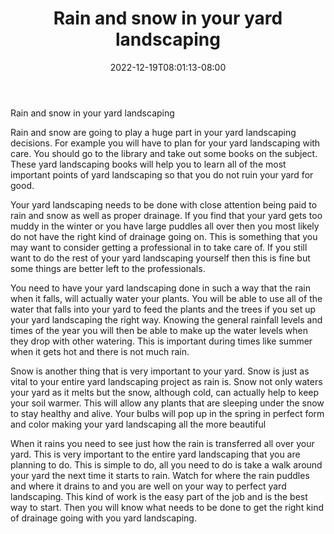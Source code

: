 ﻿---
title: "Rain and snow in your yard landscaping"
date: 2022-12-19T08:01:13-08:00
description: "Landscaping Tips for Web Success"
featured_image: "/images/Landscaping.jpg"
tags: ["Landscaping"]
---

Rain and snow in your yard landscaping 

Rain and snow are going to play a huge part in your yard landscaping decisions. For example you will have to plan for your yard landscaping with care. You should go to the library and take out some books on the subject. These yard landscaping books will help you to learn all of the most important points of yard landscaping so that you do not ruin your yard for good. 

Your yard landscaping needs to be done with close attention being paid to rain and snow as well as proper drainage. If you find that your yard gets too muddy in the winter or you have large puddles all over then you most likely do not have the right kind of drainage going on. This is something that you may want to consider getting a professional in to take care of. If you still want to do the rest of your yard landscaping yourself then this is fine but some things are better left to the professionals. 

You need to have your yard landscaping done in such a way that the rain when it falls, will actually water your plants. You will be able to use all of the water that falls into your yard to feed the plants and the trees if you set up your yard landscaping the right way. Knowing the general rainfall levels and times of the year you will then be able to make up the water levels when they drop with other watering. This is important during times like summer when it gets hot and there is not much rain. 

Snow is another thing that is very important to your yard. Snow is just as vital to your entire yard landscaping project as rain is. Snow not only waters your yard as it melts but the snow, although cold, can actually help to keep your soil warmer. This will allow any plants that are sleeping under the snow to stay healthy and alive. Your bulbs will pop up in the spring in perfect form and color making your yard landscaping all the more beautiful 

When it rains you need to see just how the rain is transferred all over your yard. This is very important to the entire yard landscaping that you are planning to do. This is simple to do, all you need to do is take a walk around your yard the next time it starts to rain. Watch for where the rain puddles and where it drains to and you are well on your way to perfect yard landscaping. This kind of work is the easy part of the job and is the best way to start. Then you will know what needs to be done to get the right kind of drainage going with you yard landscaping. 




